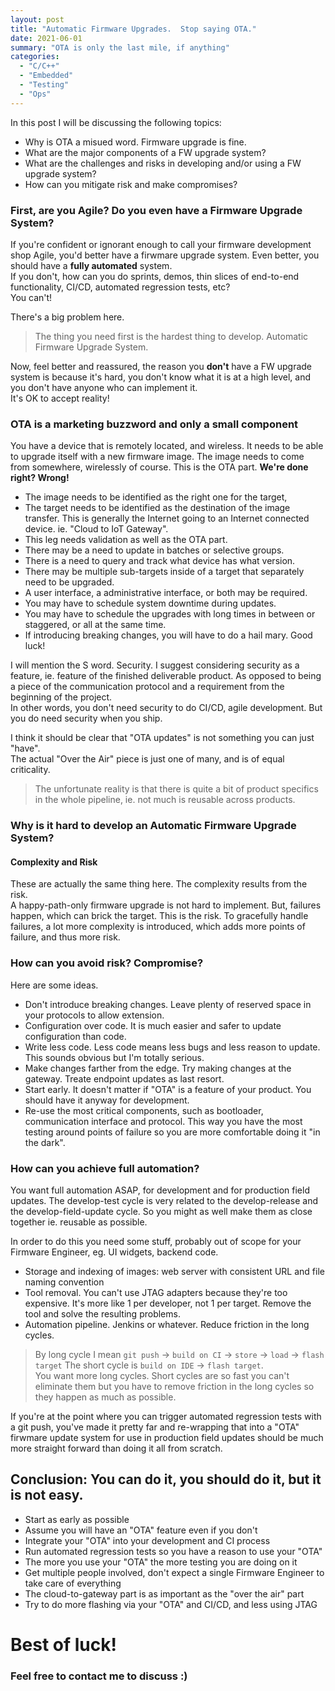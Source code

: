 ```yaml
---
layout: post
title: "Automatic Firmware Upgrades.  Stop saying OTA."
date: 2021-06-01
summary: "OTA is only the last mile, if anything"
categories:
  - "C/C++"
  - "Embedded"
  - "Testing"
  - "Ops"
---
```


In this post I will be discussing the following topics:  

* Why is OTA a misued word.  Firmware upgrade is fine.
* What are the major components of a FW upgrade system?
* What are the challenges and risks in developing and/or using a FW upgrade system?
* How can you mitigate risk and make compromises?

### First, are you Agile?  Do you even have a Firmware Upgrade System?

If you're confident or ignorant enough to call your firmware development shop Agile, you'd better
have a firwmare upgrade system.  Even better, you should have a **fully automated** system.  
If you don't, how can you do sprints, demos, thin slices of end-to-end functionality, CI/CD, 
automated regression tests, etc?  
You can't!  
  
There's a big problem here.  

> The thing you need first is the hardest thing to develop.  Automatic Firmware Upgrade System.
  
Now, feel better and reassured, the reason you **don't** have a FW upgrade system is because it's hard,
you don't know what it is at a high level, and you don't have anyone who can implement it.  
It's OK to accept reality!  
  
### OTA is a marketing buzzword and only a small component

You have a device that is remotely located, and wireless.  It needs to be able to upgrade itself with a new firmware image.
The image needs to come from somewhere, wirelessly of course.  This is the OTA part.  **We're done right?  Wrong!**  
* The image needs to be identified as the right one for the target, 
* The target needs to be identified as the destination of the image transfer.
    This is generally the Internet going to an Internet connected device.  ie.  "Cloud to IoT Gateway".
* This leg needs validation as well as the OTA part.  
* There may be a need to update in batches or selective groups.
* There is a need to query and track what device has what version.
* There may be multiple sub-targets inside of a target that separately need to be upgraded.
* A user interface, a administrative interface, or both may be required.
* You may have to schedule system downtime during updates.
* You may have to schedule the upgrades with long times in between or staggered, or 
  all at the same time.  
* If introducing breaking changes, you will have to do a hail mary.  Good luck!

I will mention the S word.  Security.  I suggest considering security as a feature,
ie. feature of the finished deliverable product.  As opposed to being a piece of the communication
protocol and a requirement from the beginning of the project.  
In other words, you don't need security to do CI/CD, agile development.  But you do need security when you ship.  
  
I think it should be clear that "OTA updates" is not something you can just "have".  
The actual "Over the Air" piece is just one of many, and is of equal criticality.  

> The unfortunate reality is that there is quite a bit of product specifics in the whole pipeline,
> ie. not much is reusable across products.  


### Why is it hard to develop an Automatic Firmware Upgrade System?
#### Complexity and Risk

These are actually the same thing here.  The complexity results from the risk.  
A happy-path-only firmware upgrade is not hard to implement.
But, failures happen, which can brick the target.  This is the risk.
To gracefully handle failures, a lot more complexity is introduced,
which adds more points of failure, and thus more risk.  
  

### How can you avoid risk?  Compromise?

Here are some ideas.  
* Don't introduce breaking changes.  Leave plenty of reserved space in your protocols to allow extension.
* Configuration over code.  It is much easier and safer to update configuration than code.
* Write less code.  Less code means less bugs and less reason to update.  This sounds obvious but I'm totally serious.
* Make changes farther from the edge.  Try making changes at the gateway.  Treate endpoint updates as last resort.
* Start early.  It doesn't matter if "OTA" is a feature of your product.  You should have it anyway for development.
* Re-use the most critical components, such as bootloader, communication interface and protocol.
    This way you have the most testing around points of failure so you are more comfortable doing it "in the dark".  
    
    

### How can you achieve full automation?

You want full automation ASAP, for development and for production field updates.
The develop-test cycle is very related to the develop-release and the develop-field-update cycle.
So you might as well make them as close together ie. reusable as possible.  
  
  
In order to do this you need some stuff, probably out of scope for your Firmware Engineer, eg. UI widgets, backend code.  

* Storage and indexing of images:  web server with consistent URL and file naming convention
* Tool removal.  You can't use JTAG adapters because they're too expensive.  It's more like 1 per developer, not 1 per target.
  Remove the tool and solve the resulting problems.
* Automation pipeline.  Jenkins or whatever.  Reduce friction in the long cycles.


>  By long cycle I mean `git push` -> `build on CI` -> `store` -> `load` -> `flash target`
>  The short cycle is `build on IDE` -> `flash target`.  
>  You want more long cycles.  Short cycles are so fast you can't eliminate them but
>  you have to remove friction in the long cycles so they happen as much as possible.  
  

If you're at the point where you can trigger automated regression tests with a git push, 
you've made it pretty far and re-wrapping that into a "OTA" firwmare update system for use in production
field updates should be much more straight forward than doing it all from scratch.


## Conclusion:  You can do it, you should do it, but it is not easy.

* Start as early as possible
* Assume you will have an "OTA" feature even if you don't
* Integrate your "OTA" into your development and CI process
* Run automated regression tests so you have a reason to use your "OTA"
* The more you use your "OTA" the more testing you are doing on it
* Get multiple people involved, don't expect a single Firmware Engineer to take care of everything
* The cloud-to-gateway part is as important as the "over the air" part
* Try to do more flashing via your "OTA" and CI/CD, and less using JTAG

  
# Best of luck!

### Feel free to contact me to discuss :)

